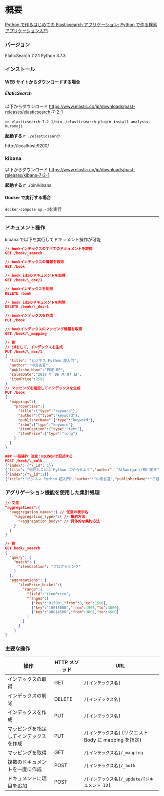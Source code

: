 # 概要

[Python で作るはじめての Elasticsearch アプリケーション: Python で作る検索アプリケーション入門](https://amzn.to/4bVdhTD)

### バージョン

ElaticSearch 7.2.1
Python 3.7.3

### インストール

#### WEB サイトからダウンロードする場合

##### ElaticSearch

以下からダウンロード
https://www.elastic.co/jp/downloads/past-releases/elasticsearch-7-2-1

`cd elasticsearch-7.2.1/bin`
`./elasticsearch-plugin install analysis-kuromoji`

**起動するｒ**
`./elasticsearch`

http://localhost:9200/

### kibana

以下からダウンロード
https://www.elastic.co/jp/downloads/past-releases/kibana-7-2-1

**起動するｒ**
./bin/kibana

#### Docker で実行する場合

`docker-compose up -d`を実行

---

### ドキュメント操作

kibana で以下を実行してドキュメント操作が可能

```json
// bookインデックスのすべてのドキュメントを取得
GET /book/_search

// bookインデックスの情報を取得
GET /book

// book id1のドキュメントを取得
GET /book/\_doc/1

// bookインデックスを削除
DELETE /book

// book id1のドキュメントを削除
DELETE /book/\_doc/1

// bookインデックスを作成
PUT /book

// bookインデックスのマッピング情報を取得
GET /book/\_mapping

// 例
// idをして、インデックスを生成
PUT /book/\_doc/1
{
  "title": "ビジネス Python 超入門",
  "author":"中島省吾",
  "publisherName":"日経 BP",
  "salesDate":"2019 年 06 月 07 日",
  "itemPrice":2592
}
// マッピングを指定してインデックスを生成
PUT /book
{
  "mappings":{
    "properties":{
      "title":{"type":"keyword"},
      "author":{"type":"keyword"},
      "publisherName":{"type":"keyword"},
      "isbn":{"type":"keyword"},
      "itemCaption":{"type":"text"},
      "itemPrice":{"type":"long"}
    }
  }
}

### 一括操作 注意：NDJSONで記述する
POST /book/\_bulk
{"index": {"\_id": 1}}
{"title": "退屈なことは Python にやらせよう","author": "AlSweigart/相川愛三","publisherName": "オライリー・ジャパン","isbn": "9784873117782","itemCaption": "ファイル名の変更や表計算のデータ更新といった作業は、日々の仕事の中で頻繁に発生します。ひとつふたつ修正するだけであれば問題ないのですが、それが数十、数百となってくると手に負えません。そのような単純な繰り返し作業はコンピュータに肩代わりしてもらうとすごくラクになります。本書では、手作業だと膨大に時間がかかる処理を一瞬でこなすＰｙｔｈｏｎ３プログラムの作り方について学びます。対象読者はノンプログラマー。本書で基本をマスターすれば、プログラミング未経験者でも面倒な単純作業を苦もなくこなす便利なプログラムを作れるようになります。さらに、章末の練習問題を解くことで、類似のタスクを自動処理するスキルをもっと高めることができます。","itemPrice": 3996}
{"index":{"\_id":2}}
{"title":"ビジネス Python 超入門","author":"中島省吾","publisherName":"日経 BP","isbn":"9784296102136","itemCaption":"ビジネスに欠かせないプログラミングの基本スキルが学べる！人工知能で注目の言語、Ｐｙｔｈｏｎを初歩から解説。書き方から実行手順までステップ・バイ・ステップ。条件分岐や繰り返しなどの必須構文を着実にマスター。ネットの情報を自動取得、Ｗｅｂスクレイピングの基礎。手書き文字を認識する機械学習をゼロから体験。","itemPrice":2592}
```

### アグリゲーション機能を使用した集計処理

```json
// 文法
"aggregations":{
  "<aggregation_name>":{ // 任意の表示名
    "<aggregation_type>":{ // 集約方法
      "<aggregation_body>" // 具体的な集約方法
    }
  }
}

// 例
GET book/_search
{
  "query": {
    "match": {
      "itemCaption": "プログラミング"
    }
  },
  "aggregations": {
      "itemPrice_bucket":{
        "range":{
          "field":"itemPrice",
          "ranges":[
            {"key":"01500","from":0,"to":1500},
            {"key":"15013000","from":1501,"to":3000},
            {"key":"30014500","from":3001,"to":4500}
          ]
        }
      }
    }
}
```

### 主要な操作

| 操作                                   | HTTP メソッド | URL                                                     |
| -------------------------------------- | ------------- | ------------------------------------------------------- |
| インデックスの取得                     | GET           | `/[インデックス名]`                                     |
| インデックスの削除                     | DELETE        | `/[インデックス名]`                                     |
| インデックスを作成                     | PUT           | `/[インデックス名]`                                     |
| マッピングを指定してインデックスを作成 | PUT           | `/[インデックス名]` (リクエスト Body に mapping を指定) |
| マッピングを取得                       | GET           | `/[インデックス名]/_mapping`                            |
| 複数のドキュメントを一度に作成         | POST          | `/[インデックス名]/_bulk`                               |
| ドキュメントに項目を追加               | POST          | `/[インデックス名]/_update/[ドキュメント ID]`           |
